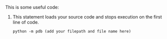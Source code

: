 This is some useful code:

1. This statement loads your source code and stops execution on the first line of code.

       python -m pdb (add your filepath and file name here)
